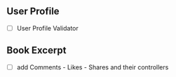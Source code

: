 ## User Profile

- [ ] User Profile Validator

## Book Excerpt

- [ ] add Comments - Likes - Shares and their controllers
 


